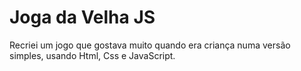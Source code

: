 <h1>Joga da Velha JS</h1>
<p>Recriei um jogo que gostava muito quando era criança numa versão simples, usando Html, Css e JavaScript.</p>
